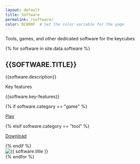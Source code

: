 ```yaml
---
layout: default
title: Software
permalink: /software/
color: DC800F  # Set the color variable for the page
---
```


<section>
    <!-- Software Citation Section -->
    <div class="citation" style="background-color: #{{page.color}}">
        <p>Tools, games, and other dedicated software for the keycubes</p>
    </div>
    <!-- Loop through Software Data -->
    {% for software in site.data.software %}
    <div class="software">
        <div class="description">
            <!-- Software Title and Description -->
            <div class = title><i class="fa-solid fa-square" style="color: #{{ page.color }}"></i> <h2 class = "right" style="text-transform: uppercase">{{software.title}}</h2></div>
            <p> {{software.description}}</p>
            <!-- Key Features of the Software -->
            <p style="color: #{{ page.color }}"> Key features</p>
            <p> {{software.key-features}} </p>
            <!-- Play/Download Link based on Category -->
            {% if software.category == "game" %}
            <a href="{{ software.link }}" class="link"><p>Play</p></a>
            {% elsif software.category == "tool" %}
            <a href="{{ software.link }}" class="link"><p>Download</p></a>
            {% endif %}
        </div>
        <!-- Software Image Container -->
        <div class="img-container">
            <img src="{{ software.image }}" alt="{{ software.title }}">
            <div class="separator"></div>
        </div>
    </div>
    {% endfor %}

</section>
